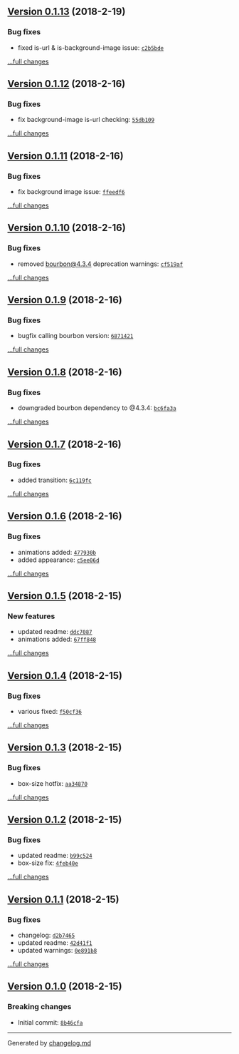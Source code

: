 ## [Version 0.1.13](https://github.com/blackmirror1980/flavor-scss/releases/tag/v0.1.13) (2018-2-19)

### Bug fixes

- fixed is-url & is-background-image issue: [`c2b5bde`](https://github.com/blackmirror1980/flavor-scss/commit/c2b5bde)

[...full changes](https://github.com/blackmirror1980/flavor-scss/compare/v0.1.12...v0.1.13)

## [Version 0.1.12](https://github.com/blackmirror1980/flavor-scss/releases/tag/v0.1.12) (2018-2-16)

### Bug fixes

- fix background-image is-url checking: [`55db109`](https://github.com/blackmirror1980/flavor-scss/commit/55db109)

[...full changes](https://github.com/blackmirror1980/flavor-scss/compare/v0.1.11...v0.1.12)

## [Version 0.1.11](https://github.com/blackmirror1980/flavor-scss/releases/tag/v0.1.11) (2018-2-16)

### Bug fixes

- fix background image issue: [`ffeedf6`](https://github.com/blackmirror1980/flavor-scss/commit/ffeedf6)

[...full changes](https://github.com/blackmirror1980/flavor-scss/compare/v0.1.10...v0.1.11)

## [Version 0.1.10](https://github.com/blackmirror1980/flavor-scss/releases/tag/v0.1.10) (2018-2-16)

### Bug fixes

- removed bourbon@4.3.4 deprecation warnings: [`cf519af`](https://github.com/blackmirror1980/flavor-scss/commit/cf519af)

[...full changes](https://github.com/blackmirror1980/flavor-scss/compare/v0.1.9...v0.1.10)

## [Version 0.1.9](https://github.com/blackmirror1980/flavor-scss/releases/tag/v0.1.9) (2018-2-16)

### Bug fixes

- bugfix calling bourbon version: [`6871421`](https://github.com/blackmirror1980/flavor-scss/commit/6871421)

[...full changes](https://github.com/blackmirror1980/flavor-scss/compare/v0.1.8...v0.1.9)

## [Version 0.1.8](https://github.com/blackmirror1980/flavor-scss/releases/tag/v0.1.8) (2018-2-16)

### Bug fixes

- downgraded bourbon dependency to @4.3.4: [`bc6fa3a`](https://github.com/blackmirror1980/flavor-scss/commit/bc6fa3a)

[...full changes](https://github.com/blackmirror1980/flavor-scss/compare/v0.1.7...v0.1.8)

## [Version 0.1.7](https://github.com/blackmirror1980/flavor-scss/releases/tag/v0.1.7) (2018-2-16)

### Bug fixes

- added transition: [`6c119fc`](https://github.com/blackmirror1980/flavor-scss/commit/6c119fc)

[...full changes](https://github.com/blackmirror1980/flavor-scss/compare/v0.1.6...v0.1.7)

## [Version 0.1.6](https://github.com/blackmirror1980/flavor-scss/releases/tag/v0.1.6) (2018-2-16)

### Bug fixes

- animations added: [`477930b`](https://github.com/blackmirror1980/flavor-scss/commit/477930b)
- added appearance: [`c5ee06d`](https://github.com/blackmirror1980/flavor-scss/commit/c5ee06d)

[...full changes](https://github.com/blackmirror1980/flavor-scss/compare/v0.1.5...v0.1.6)

## [Version 0.1.5](https://github.com/blackmirror1980/flavor-scss/releases/tag/v0.1.5) (2018-2-15)

### New features

- updated readme: [`ddc7087`](https://github.com/blackmirror1980/flavor-scss/commit/ddc7087)
- animations added: [`67ff848`](https://github.com/blackmirror1980/flavor-scss/commit/67ff848)

[...full changes](https://github.com/blackmirror1980/flavor-scss/compare/v0.1.4...v0.1.5)

## [Version 0.1.4](https://github.com/blackmirror1980/flavor-scss/releases/tag/v0.1.4) (2018-2-15)

### Bug fixes

- various fixed: [`f50cf36`](https://github.com/blackmirror1980/flavor-scss/commit/f50cf36)

[...full changes](https://github.com/blackmirror1980/flavor-scss/compare/v0.1.3...v0.1.4)

## [Version 0.1.3](https://github.com/blackmirror1980/flavor-scss/releases/tag/v0.1.3) (2018-2-15)

### Bug fixes

- box-size hotfix: [`aa34870`](https://github.com/blackmirror1980/flavor-scss/commit/aa34870)

[...full changes](https://github.com/blackmirror1980/flavor-scss/compare/v0.1.2...v0.1.3)

## [Version 0.1.2](https://github.com/blackmirror1980/flavor-scss/releases/tag/v0.1.2) (2018-2-15)

### Bug fixes

- updated readme: [`b99c524`](https://github.com/blackmirror1980/flavor-scss/commit/b99c524)
- box-size fix: [`4feb40e`](https://github.com/blackmirror1980/flavor-scss/commit/4feb40e)

[...full changes](https://github.com/blackmirror1980/flavor-scss/compare/v0.1.1...v0.1.2)

## [Version 0.1.1](https://github.com/blackmirror1980/flavor-scss/releases/tag/v0.1.1) (2018-2-15)

### Bug fixes

- changelog: [`d2b7465`](https://github.com/blackmirror1980/flavor-scss/commit/d2b7465)
- updated readme: [`42d41f1`](https://github.com/blackmirror1980/flavor-scss/commit/42d41f1)
- updated warnings: [`0e891b8`](https://github.com/blackmirror1980/flavor-scss/commit/0e891b8)

[...full changes](https://github.com/blackmirror1980/flavor-scss/compare/v0.1.0...v0.1.1)

## [Version 0.1.0](https://github.com/blackmirror1980/flavor-scss/releases/tag/v0.1.0) (2018-2-15)

### Breaking changes

- Initial commit: [`8b46cfa`](https://github.com/blackmirror1980/flavor-scss/commit/8b46cfa)

---

Generated by [changelog.md](https://github.com/egoist/changelog.md)
